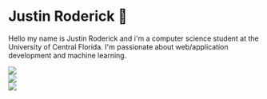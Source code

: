 # Justin Roderick 🦕

<div>
Hello my name is Justin Roderick and i'm a computer science student at the University of Central Florida. I'm passionate about web/application development and machine learning.
</div>

![](https://github-readme-stats.vercel.app/api?username=JustinRoderick&theme=shades-of-purple&hide_border=false&include_all_commits=true&count_private=false)<br/>
![](https://github-readme-streak-stats.herokuapp.com/?user=JustinRoderick&theme=shades-of-purple&hide_border=false)<br/>
![](https://github-readme-stats.vercel.app/api/top-langs/?username=JustinRoderick&theme=shades-of-purple&hide_border=false&include_all_commits=true&count_private=false&layout=compact)
<!--
**JustinRoderick/JustinRoderick** is a ✨ _special_ ✨ repository because its `README.md` (this file) appears on your GitHub profile.

Here are some ideas to get you started:

- 🔭 I’m currently working on ...
- 🌱 I’m currently learning ...
- 👯 I’m looking to collaborate on ...
- 🤔 I’m looking for help with ...
- 💬 Ask me about ...
- 📫 How to reach me: ...
- 😄 Pronouns: ...
- ⚡ Fun fact: ...
-->
